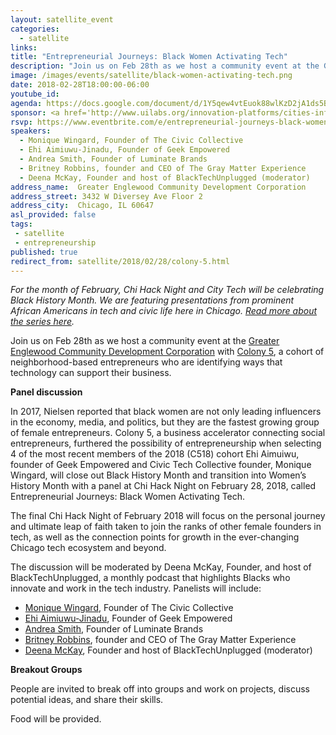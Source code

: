 ```yaml
---
layout: satellite_event
categories:
  - satellite
links:
title: "Entrepreneurial Journeys: Black Women Activating Tech"
description: "Join us on Feb 28th as we host a community event at the Greater Englewood Community Development Corporation with Colony 5, a cohort of neighborhood-based entrepreneurs who are identifying ways that technology can support their business. Our panel, Entrepreneurial Journeys: Black Women Activating Tech, will highlight the stories and experiences of four black women founders in Chicago."
image: /images/events/satellite/black-women-activating-tech.png
date: 2018-02-28T18:00:00-06:00
youtube_id:
agenda: https://docs.google.com/document/d/1Y5qew4vtEuok88wlKzD2jA1ds5BxurvFIZ_tEewIGY0/edit#
sponsor: <a href='http://www.uilabs.org/innovation-platforms/cities-infrastructure/'>City Tech</a>
rsvp: https://www.eventbrite.com/e/entrepreneurial-journeys-black-women-activating-tech-tickets-43145983799
speakers:
  - Monique Wingard, Founder of The Civic Collective
  - Ehi Aimiuwu-Jinadu, Founder of Geek Empowered
  - Andrea Smith, Founder of Luminate Brands
  - Britney Robbins, founder and CEO of The Gray Matter Experience
  - Deena McKay, Founder and host of BlackTechUnplugged (moderator)
address_name:  Greater Englewood Community Development Corporation
address_street: 3432 W Diversey Ave Floor 2
address_city:  Chicago, IL 60647
asl_provided: false
tags: 
 - satellite
 - entrepreneurship
published: true
redirect_from: satellite/2018/02/28/colony-5.html
---
```


*For the month of February, Chi Hack Night and City Tech will be celebrating Black History Month. We are featuring presentations from prominent African Americans in tech and civic life here in Chicago. [Read more about the series here](https://chihacknight.org/blog/2018/02/02/introducing-black-history-month-speaker-series.html).*

Join us on Feb 28th as we host a community event at the [Greater Englewood Community Development Corporation](https://greaterenglewoodcdc.wordpress.com/) with [Colony 5](https://www.colonyfive.com/), a cohort of neighborhood-based entrepreneurs who are identifying ways that technology can support their business.

**Panel discussion**

In 2017, Nielsen reported that black women are not only leading influencers in the economy, media, and politics, but they are the fastest growing group of female entrepreneurs. Colony 5, a business accelerator connecting social entrepreneurs, furthered the possibility of entrepreneurship when selecting 4 of the most recent members of the 2018 (C518) cohort Ehi Aimuiwu, founder of Geek Empowered and Civic Tech Collective founder, Monique Wingard, will close out Black History Month and transition into Women’s History Month with a panel at Chi Hack Night on February 28, 2018, called Entrepreneurial Journeys: Black Women Activating Tech. 

The final Chi Hack Night of February 2018 will focus on the personal journey and ultimate leap of faith taken to join the ranks of other female founders in tech, as well as the connection points for growth in the ever-changing Chicago tech ecosystem and beyond. 

The discussion will be moderated by Deena McKay, Founder, and host of BlackTechUnplugged, a monthly podcast that highlights Blacks who innovate and work in the tech industry. Panelists will include:

* [Monique Wingard](https://moniquewingard.com/about/), Founder of The Civic Collective
* [Ehi Aimiuwu-Jinadu](https://modelviewculture.com/authors/ehi-aimiuwu-jinadu), Founder of Geek Empowered
* [Andrea Smith](https://www.facebook.com/luminatebrands/), Founder of Luminate Brands
* [Britney Robbins](https://www.linkedin.com/in/britneyrobbins/), founder and CEO of The Gray Matter Experience
* [Deena McKay](https://www.linkedin.com/in/deenamckay/), Founder and host of BlackTechUnplugged (moderator)

**Breakout Groups**

People are invited to break off into groups and work on projects, discuss potential ideas, and share their skills.

Food will be provided.
